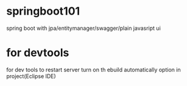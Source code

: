 # springboot101
spring boot with jpa/entitymanager/swagger/plain javasript ui
# for devtools
for dev tools to restart server turn on th ebuild automatically option in project(Eclipse IDE)
